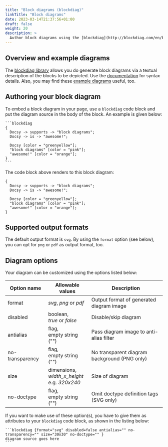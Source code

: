 ```yaml
---
title: "Block diagrams (blockdiag)"
linkTitle: "Block diagrams"
date: 2023-03-14T21:37:56+01:00
draft: false
weight: 20
description: >
  Author block diagrams using the [blockdiag](http://blockdiag.com/en/blockdiag/) library.
---
```

## Overview and example diagrams

The [blockdiag library](https://github.com/blockdiag/blockdiag) allows you do generate block diagrams via a textual description of the blocks to be depicted. Use the [documentation](http://blockdiag.com/en/blockdiag/) for syntax details.
Also, you may find these [example diagrams](https://github.com/blockdiag/blockdiag/tree/master/examples) useful, too.


## Authoring your block diagram

To embed a block diagram in your page, use a `blockdiag` code block and put the diagram source in the body of the block. An example is given below: 


````
```blockdiag
{
  Docsy -> supports -> "block diagrams";
  Docsy -> is -> "awesome!";

  Docsy [color = "greenyellow"];
  "block diagrams" [color = "pink"];
  "awesome!" [color = "orange"];
}
```
````

The code block above renders to this block diagram:

```blockdiag
{
  Docsy -> supports -> "block diagrams";
  Docsy -> is -> "awesome!";

  Docsy [color = "greenyellow"];
  "block diagrams" [color = "pink"];
  "awesome!" [color = "orange"];
}
```

## Supported output formats

The default output format is `svg`. By using the `format` option (see below), you can opt for `png` or `pdf` as output format, too. 

## Diagram options

Your diagram can be customized using the options listed below: 

| Option name     | Allowable values                                  | Description                                  |
|-----------------|---------------------------------------------------|----------------------------------------------|
| format          | _svg_, _png_ or _pdf_                             | Output format of generated diagram image     |
| disabled        | boolean,<br>_true_ or _false_                     | Disable/skip diagram                         |
| antialias       | flag,<br>empty string ("")                        | Pass diagram image to anti-alias filter      |
| no-transparency | flag,<br>empty string ("")                        | No transparent diagram background (PNG only) |
| size            | dimensions,<br>_width_x_height_<br>e.g. _320x240_ | Size of diagram                              |
| no-doctype      | flag,<br>empty string ("")                        | Omit doctype definition tags (SVG only)      |

If you want to make use of these option(s), you have to give them as attributes to your `blockdiag` code block, as shown in the listing below:

````
```blockdiag {format="svg" disabled=false antialias="" no-transparency="" size="30x30" no-doctype="" }
diagram source goes here
```
````
